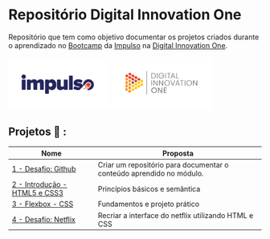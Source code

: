 # Repositório Digital Innovation One
Repositório que tem como objetivo documentar os projetos criados durante o aprendizado no [Bootcamp](https://web.digitalinnovation.one/track/impulso-react-web-developer?tab=path) da [Impulso](https://impulso.work/) na [Digital Innovation One](digitalinnovation.one).

[<img src="https://github.com/lucas-franca/Digital-Innovation-One/blob/main/src/cover-impulso.jpg" alt="#" width="200"/>](https://impulso.work/)
[<img src="https://github.com/lucas-franca/Digital-Innovation-One/blob/main/src/cover-dio.jpg" alt="#" width="200"/>](https://digitalinnovation.one)


## Projetos :rocket: :

| Nome | Proposta |
| ------ | ------ |
| [1 - Desafio: Github](https://github.com/lucas-franca/Digital-Innovation-One/tree/main/1-Desafio-github) | Criar um repositório para documentar o conteúdo aprendido no módulo. |
| [2 - Introdução - HTML5 e CSS3](https://github.com/lucas-franca/Digital-Innovation-One/tree/main/2-introducao-html5-css3) | Princípios básicos e semântica |
| [3 - Flexbox - CSS](https://github.com/lucas-franca/Digital-Innovation-One/tree/main/3-flexbox-css) | Fundamentos e projeto prático |
| [4 - Desafio: Netflix](https://github.com/lucas-franca/Digital-Innovation-One/tree/main/4-desafio-netflix) | Recriar a interface do netflix utilizando HTML e CSS |

